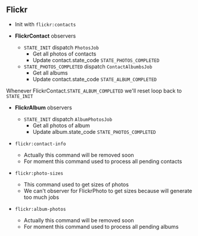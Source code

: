 ## Flickr
- Init with `flickr:contacts`

- **FlickrContact** observers
    - `STATE_INIT` dispatch `PhotosJob`
        - Get all photos of contacts
        - Update contact.state_code `STATE_PHOTOS_COMPLETED`
    - `STATE_PHOTOS_COMPLETED` dispatch `ContactAlbumbsJob`
        - Get all albums
        - Update contact.state_code `STATE_ALBUM_COMPLETED`

Whenever FlickrContact.`STATE_ALBUM_COMPLETED` we'll reset loop back to `STATE_INIT`

- **FlickrAlbum** observers
    - `STATE_INIT` dispatch `AlbumPhotosJob`
        - Get all photos of album
        - Update album.state_code `STATE_PHOTOS_COMPLETED`


- `flickr:contact-info`
    - Actually this command will be removed soon
    - For moment this command used to process all pending contacts


- `flickr:photo-sizes`
    - This command used to get sizes of photos
    - We can't observer for FlickrPhoto to get sizes because will generate too much jobs
    
- `flickr:album-photos`
    - Actually this command will be removed soon
    - For moment this command used to process all pending albums
